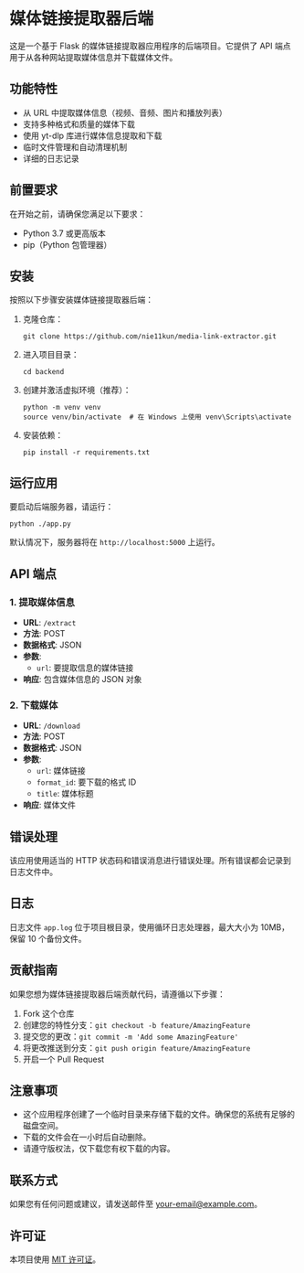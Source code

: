 # 媒体链接提取器后端

这是一个基于 Flask 的媒体链接提取器应用程序的后端项目。它提供了 API 端点用于从各种网站提取媒体信息并下载媒体文件。

## 功能特性

- 从 URL 中提取媒体信息（视频、音频、图片和播放列表）
- 支持多种格式和质量的媒体下载
- 使用 yt-dlp 库进行媒体信息提取和下载
- 临时文件管理和自动清理机制
- 详细的日志记录

## 前置要求

在开始之前，请确保您满足以下要求：

- Python 3.7 或更高版本
- pip（Python 包管理器）

## 安装

按照以下步骤安装媒体链接提取器后端：

1. 克隆仓库：
   ```
   git clone https://github.com/nie11kun/media-link-extractor.git
   ```
2. 进入项目目录：
   ```
   cd backend
   ```
3. 创建并激活虚拟环境（推荐）：
   ```
   python -m venv venv
   source venv/bin/activate  # 在 Windows 上使用 venv\Scripts\activate
   ```
4. 安装依赖：
   ```
   pip install -r requirements.txt
   ```

## 运行应用

要启动后端服务器，请运行：

```
python ./app.py
```

默认情况下，服务器将在 `http://localhost:5000` 上运行。

## API 端点

### 1. 提取媒体信息

- **URL**: `/extract`
- **方法**: POST
- **数据格式**: JSON
- **参数**:
  - `url`: 要提取信息的媒体链接
- **响应**: 包含媒体信息的 JSON 对象

### 2. 下载媒体

- **URL**: `/download`
- **方法**: POST
- **数据格式**: JSON
- **参数**:
  - `url`: 媒体链接
  - `format_id`: 要下载的格式 ID
  - `title`: 媒体标题
- **响应**: 媒体文件

## 错误处理

该应用使用适当的 HTTP 状态码和错误消息进行错误处理。所有错误都会记录到日志文件中。

## 日志

日志文件 `app.log` 位于项目根目录，使用循环日志处理器，最大大小为 10MB，保留 10 个备份文件。

## 贡献指南

如果您想为媒体链接提取器后端贡献代码，请遵循以下步骤：

1. Fork 这个仓库
2. 创建您的特性分支：`git checkout -b feature/AmazingFeature`
3. 提交您的更改：`git commit -m 'Add some AmazingFeature'`
4. 将更改推送到分支：`git push origin feature/AmazingFeature`
5. 开启一个 Pull Request

## 注意事项

- 这个应用程序创建了一个临时目录来存储下载的文件。确保您的系统有足够的磁盘空间。
- 下载的文件会在一小时后自动删除。
- 请遵守版权法，仅下载您有权下载的内容。

## 联系方式

如果您有任何问题或建议，请发送邮件至 [your-email@example.com](mailto:your-email@example.com)。

## 许可证

本项目使用 [MIT 许可证](https://opensource.org/licenses/MIT)。